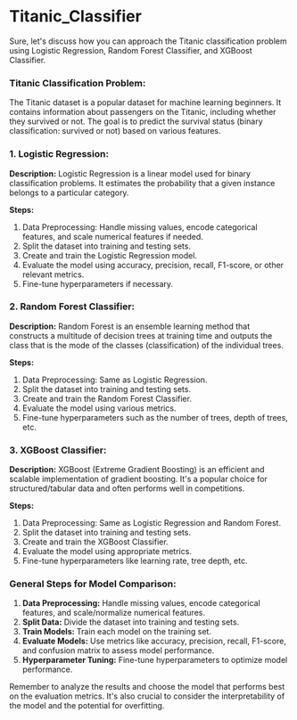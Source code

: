 # Titanic_Classifier
Sure, let's discuss how you can approach the Titanic classification problem using Logistic Regression, Random Forest Classifier, and XGBoost Classifier.

### Titanic Classification Problem:

The Titanic dataset is a popular dataset for machine learning beginners. It contains information about passengers on the Titanic, including whether they survived or not. The goal is to predict the survival status (binary classification: survived or not) based on various features.

### 1. Logistic Regression:

**Description:**
Logistic Regression is a linear model used for binary classification problems. It estimates the probability that a given instance belongs to a particular category.

**Steps:**
1. Data Preprocessing: Handle missing values, encode categorical features, and scale numerical features if needed.
2. Split the dataset into training and testing sets.
3. Create and train the Logistic Regression model.
4. Evaluate the model using accuracy, precision, recall, F1-score, or other relevant metrics.
5. Fine-tune hyperparameters if necessary.

### 2. Random Forest Classifier:

**Description:**
Random Forest is an ensemble learning method that constructs a multitude of decision trees at training time and outputs the class that is the mode of the classes (classification) of the individual trees.

**Steps:**
1. Data Preprocessing: Same as Logistic Regression.
2. Split the dataset into training and testing sets.
3. Create and train the Random Forest Classifier.
4. Evaluate the model using various metrics.
5. Fine-tune hyperparameters such as the number of trees, depth of trees, etc.

### 3. XGBoost Classifier:

**Description:**
XGBoost (Extreme Gradient Boosting) is an efficient and scalable implementation of gradient boosting. It's a popular choice for structured/tabular data and often performs well in competitions.

**Steps:**
1. Data Preprocessing: Same as Logistic Regression and Random Forest.
2. Split the dataset into training and testing sets.
3. Create and train the XGBoost Classifier.
4. Evaluate the model using appropriate metrics.
5. Fine-tune hyperparameters like learning rate, tree depth, etc.

### General Steps for Model Comparison:

1. **Data Preprocessing:** Handle missing values, encode categorical features, and scale/normalize numerical features.
2. **Split Data:** Divide the dataset into training and testing sets.
3. **Train Models:** Train each model on the training set.
4. **Evaluate Models:** Use metrics like accuracy, precision, recall, F1-score, and confusion matrix to assess model performance.
5. **Hyperparameter Tuning:** Fine-tune hyperparameters to optimize model performance.

Remember to analyze the results and choose the model that performs best on the evaluation metrics. It's also crucial to consider the interpretability of the model and the potential for overfitting.
